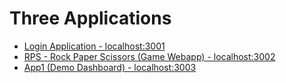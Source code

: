 # Three Applications

- [Login Application - localhost:3001](http://localhost:3001)
- [RPS - Rock Paper Scissors (Game Webapp) - localhost:3002](http://localhost:3002)
- [App1 (Demo Dashboard) - localhost:3003](http://localhost:3003)
